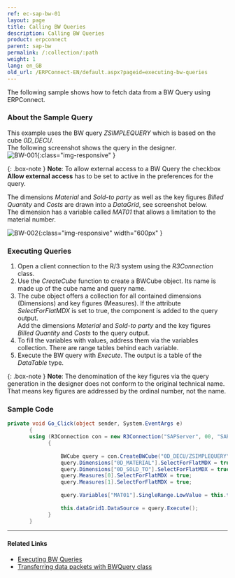 ```yaml
---
ref: ec-sap-bw-01
layout: page
title: Calling BW Queries
description: Calling BW Queries
product: erpconnect
parent: sap-bw
permalink: /:collection/:path
weight: 1
lang: en_GB
old_url: /ERPConnect-EN/default.aspx?pageid=executing-bw-queries
---
```


The following sample shows how to fetch data from a BW Query using ERPConnect.

### About the Sample Query
This example uses the BW query *ZSIMPLEQUERY* which is based on the cube *0D_DECU*. <br>
The following screenshot shows the query in the designer. <br>
![BW-001](/img/content/BW-001.png){:class="img-responsive" }

{: .box-note }
**Note**: To allow external access to a BW Query the checkbox **Allow external access** has to be set to active in the preferences for the query.

The dimensions *Material* and *Sold-to party* as well as the key figures *Billed Quantity* and *Costs* are drawn into a *DataGrid*, see screenshot below. <br>
The dimension has a variable called *MAT01* that allows a limitation to the material number.

![BW-002](/img/content/BW-002.png){:class="img-responsive" width="600px" }

### Executing Queries
1. Open a client connection to the R/3 system using the *R3Connection* class.
2. Use the *CreateCube* function to create a BWCube object. 
Its name is made up of the cube name and query name.
3. The cube object offers a collection for all contained dimensions (Dimensions) and key figures (Measures). 
If the attribute *SelectForFlatMDX* is set to true, the component is added to the query output. <br>
Add the dimensions *Material* and *Sold-to party* and the key figures *Billed Quantity* and *Costs* to the query output.
4. To fill the variables with values, address them via the variables collection. 
There are range tables behind each variable.
5. Execute the BW query with *Execute*. The output is a table of the *DataTable* type. 

{: .box-note }
**Note**: The denomination of the key figures via the query generation in the designer does not conform to the original 
technical name. That means key figures are addressed by the ordinal number, not the name.

### Sample Code

```csharp
private void Go_Click(object sender, System.EventArgs e)
       {
       using (R3Connection con = new R3Connection("SAPServer", 00, "SAPUser", "Password", "EN", "800"))
             { 
 
                 BWCube query = con.CreateBWCube("0D_DECU/ZSIMPLEQUERY");
                 query.Dimensions["0D_MATERIAL"].SelectForFlatMDX = true;
                 query.Dimensions["0D_SOLD_TO"].SelectForFlatMDX = true;
                 query.Measures[0].SelectForFlatMDX = true;
                 query.Measures[1].SelectForFlatMDX = true;
 
                 query.Variables["MAT01"].SingleRange.LowValue = this.txtMatNr.Text;
			 
                 this.dataGrid1.DataSource = query.Execute();
             }
       }
```
<!---
<details>
<summary>Click to open VB example.</summary>
{% highlight visualbasic %}
Private Sub Go_Click(ByVal sender As Object, ByVal e As System.EventArgs)
 
    Using con As R3Connection = New R3Connection
 
 
        con.UserName = "erpconnect"
        con.Password = "pass"
        con.Language = "DE"
        con.Client = "800"
        con.Host = "sapserver"
        con.SystemNumber = 11
 
        con.Open(False)
 
        Dim query As BWCube = _
           con.CreateBWCube("0D_DECU/ZSIMPLEQUERY")
 
        query.Dimensions("0D_MATERIAL").SelectForFlatMDX = True
        query.Dimensions("0D_SOLD_TO").SelectForFlatMDX = True
        query.Measures(0).SelectForFlatMDX = True
        query.Measures(1).SelectForFlatMDX = True
        query.Variables("MAT01").SingleRange.LowValue = _ Me.txtMatNr.Text
        Me.dataGrid1.DataSource = query.Execute
    End Using
 
End Sub
{% endhighlight %}
</details>
-->


****
#### Related Links
- [Executing BW Queries](https://kb.theobald-software.com/erpconnect-samples/executing-bw-queries)
- [Transferring data packets with BWQuery class](https://kb.theobald-software.com/erpconnect-samples/transferring-data-packets-with-bwquery-class)